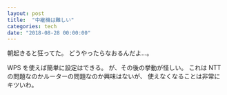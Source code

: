 ```yaml
---
layout: post
title:  "中継機は難しい"
categories: tech
date: "2018-08-28 00:00:00"
---
```


朝起きると狂ってた。
どうやったらなおるんだよ...。

WPS を使えば簡単に設定はできる。
が、その後の挙動が怪しい。
これは NTT の問題なのかルーターの問題なのか興味はないが、
使えなくなることは非常にキツいわ。
